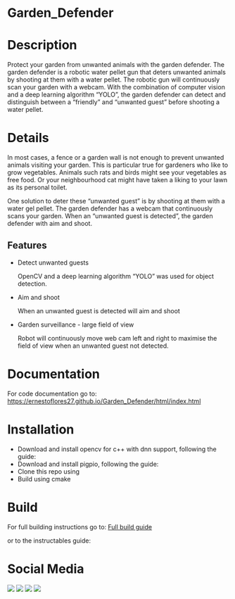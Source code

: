 # Garden_Defender
# Description

Protect your garden from unwanted animals with the garden defender. The garden defender is a robotic water pellet gun that deters unwanted animals by shooting at them with a water pellet. The robotic gun will continuously scan your garden with a webcam. With the combination of computer vision and a deep learning algorithm “YOLO”, the garden defender can detect and distinguish between a “friendly” and “unwanted guest” before shooting a water pellet. 

# Details

In most cases, a fence or a garden wall is not enough to prevent unwanted animals visiting your garden. This is particular true for gardeners who like to grow vegetables. Animals such rats and birds might see your vegetables as free food. Or your neighbourhood cat might have taken a liking to your lawn as its personal toilet. 

One solution to deter these “unwanted guest” is by shooting at them with a water gel pellet. The garden defender has a webcam that continuously scans your garden. When an “unwanted guest is detected”, the garden defender with aim and shoot. 

## Features

- Detect unwanted guests
    
    OpenCV and a deep learning algorithm “YOLO” was used for object detection. 
    
- Aim and shoot
    
    When an unwanted guest is detected will aim and shoot
    
- Garden surveillance - large field of view
    
    Robot will continuously move web cam left and right to maximise the field of view when an unwanted guest not detected.

# Documentation
For code documentation go to: 
https://ernestoflores27.github.io/Garden_Defender/html/index.html

# Installation
- Download and install opencv for c++ with dnn support, following the guide:
- Download and install pigpio, following the guide:
- Clone this repo using
- Build using cmake

# Build
For full building instructions go to:
[Full build guide](https://maeldorne.notion.site/Garden-Defender-f2392ed58dae446e874e89c7e9c0607c)

or to the instructables guide:


# Social Media
[<img src="https://camo.githubusercontent.com/451c9e00b3f8c9b6c15d4708d9c6293766e9766345a206114a135e4a597847b6/68747470733a2f2f7265732e636c6f7564696e6172792e636f6d2f6478737479337374362f696d6167652f75706c6f61642f76313634393339353835392f626c696e642d6e61762d73797374656d2f69636f6e73382d696e7374616772616d2d34385f6b356b7577692e706e67">](https://www.instagram.com/gardendefender_info/)
[<img src="https://camo.githubusercontent.com/e1aebb8e5b3c1fcaf7c9372d909c10dc1fe81b63f88c786ae15e78b65bd961dd/68747470733a2f2f7265732e636c6f7564696e6172792e636f6d2f6478737479337374362f696d6167652f75706c6f61642f76313634393339353835392f626c696e642d6e61762d73797374656d2f69636f6e73382d796f75747562652d34385f6b70616c6c392e706e67">](https://www.youtube.com/@gardendefender)
[<img src="https://camo.githubusercontent.com/25a57ba7684d613af975d1270cc992490103b9472e8ffaa85a28b10925d9ba7e/68747470733a2f2f7265732e636c6f7564696e6172792e636f6d2f6478737479337374362f696d6167652f75706c6f61642f76313634393339353835392f626c696e642d6e61762d73797374656d2f69636f6e73382d747769747465722d34385f70743469637a2e706e67">](https://twitter.com/garden_defender)
[<img src="https://user-images.githubusercontent.com/71940725/229294685-eee9c9a3-4d63-4785-b5a5-9edc586ef4b6.png">](https://www.tiktok.com/@gardendefenderinfo)
